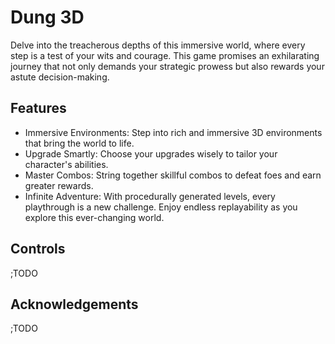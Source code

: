 # Dung 3D
Delve into the treacherous depths of this immersive world, where every step is a test of your wits and courage. This game promises an exhilarating journey that not only demands your strategic prowess but also rewards your astute decision-making.
## Features
- Immersive Environments: Step into rich and immersive 3D environments that bring the world to life.
- Upgrade Smartly: Choose your upgrades wisely to tailor your character's abilities.
- Master Combos: String together skillful combos to defeat foes and earn greater rewards.
- Infinite Adventure: With procedurally generated levels, every playthrough is a new challenge. Enjoy endless replayability as you explore this ever-changing world.
## Controls
;TODO
## Acknowledgements
;TODO
